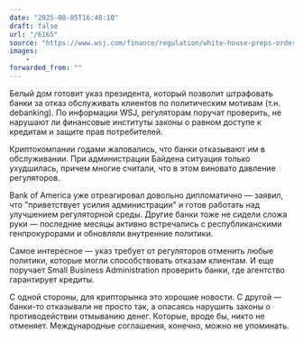 ```yaml
---
date: "2025-08-05T16:48:10"
draft: false
url: "/6165"
source: "https://www.wsj.com/finance/regulation/white-house-preps-order-to-punish-banks-that-discriminate-against-conservatives-8af18854?st=AN656b&reflink=desktopwebshare_permalink"
images:
    -
forwarded_from: ""
---
```


Белый дом готовит указ президента, который позволит штрафовать банки за отказ обслуживать клиентов по политическим мотивам (т.н. debanking). По информации WSJ, регуляторам поручат проверить, не нарушают ли финансовые институты законы о равном доступе к кредитам и защите прав потребителей.

Криптокомпании годами жаловались, что банки отказывают им в обслуживании. При администрации Байдена ситуация только ухудшилась, причем многие считали, что в этом виновато давление регуляторов.

Bank of America уже отреагировал довольно дипломатично — заявил, что "приветствует усилия администрации" и готов работать над улучшением регуляторной среды. Другие банки тоже не сидели сложа руки — последние месяцы активно встречались с республиканскими генпрокурорами и обновляли внутренние политики.

Самое интересное — указ требует от регуляторов отменить любые политики, которые могли способствовать отказам клиентам. И еще поручает Small Business Administration проверить банки, где агентство гарантирует кредиты.

С одной стороны, для крипторынка это хорошие новости. С другой — банки-то отказывали не просто так, а опасаясь нарушить законы о противодействии отмыванию денег. Которые, вроде бы, никто не отменяет. Международные соглашения, конечно, можно не упоминать.
